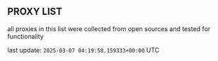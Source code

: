 ## PROXY LIST

all proxies in this list were collected from open sources and tested for functionality

last update: `2025-03-07 04:19:58.159333+00:00` UTC